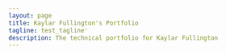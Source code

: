 ```yaml
---
layout: page
title: Kaylar Fullington's Portfolio
tagline: test_tagline'
description: The technical portfolio for Kaylar Fullington
---
```


